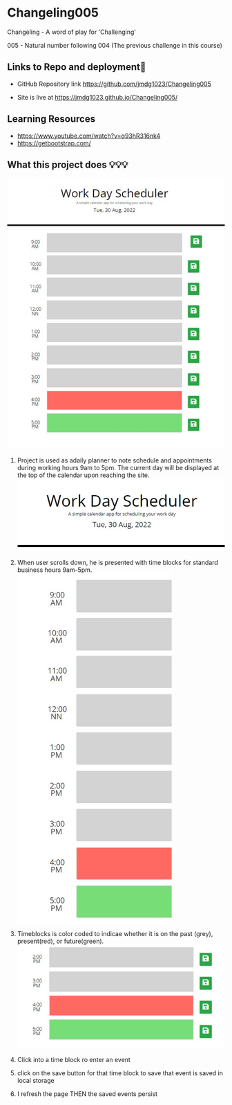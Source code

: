 # Changeling005
Changeling - A word of play for 'Challenging'

005 - Natural number following 004 (The previous challenge in this course) 


 ##  Links to Repo and deployment📌

* GitHub Repository link https://github.com/jmdg1023/Changeling005

* Site is live at https://jmdg1023.github.io/Changeling005/


## Learning Resources
* https://www.youtube.com/watch?v=q93hR316nk4
* https://getbootstrap.com/


## What this project does 💡💡💡

![IMAGE_DESCRIPTION](./assets/images/scheduler%20at%204pm.jpg)


1. Project is used as adaily planner to note schedule and appointments during working hours 9am to 5pm. The current day will be displayed at the top of the calendar upon reaching the site.
![IMAGE_DESCRIPTION](./assets/images/Workday%20scheduler.jpg)


2. When user scrolls down, he is presented with time blocks for standard business hours 9am-5pm.
![IMAGE_DESCRIPTION](./assets/images/timeblocks.jpg)


3. Timeblocks is color coded to indicae whether it is on the past (grey), present(red), or future(green).
![IMAGE_DESCRIPTION](./assets/images/color%20coding.jpg)


4. Click into a time block ro enter an event


5. click on the save button for that time block to save that event is saved in local storage
6.  I refresh the page
THEN the saved events persist